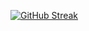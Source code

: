
[![GitHub Streak](https://github-readme-streak-stats.herokuapp.com?user=DevinduSamarasinghe&theme=tokyonight&mode=weekly)](https://git.io/streak-stats)
